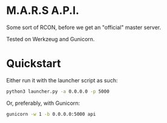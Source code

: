 # M.A.R.S A.P.I.

Some sort of RCON, before we get an "official" master server.

Tested on Werkzeug and Gunicorn.

# Quickstart

Either run it with the launcher script as such:

```bash
python3 launcher.py -a 0.0.0.0 -p 5000
```

Or, preferably, with Gunicorn:

```bash
gunicorn -w 1 -b 0.0.0.0:5000 api
```